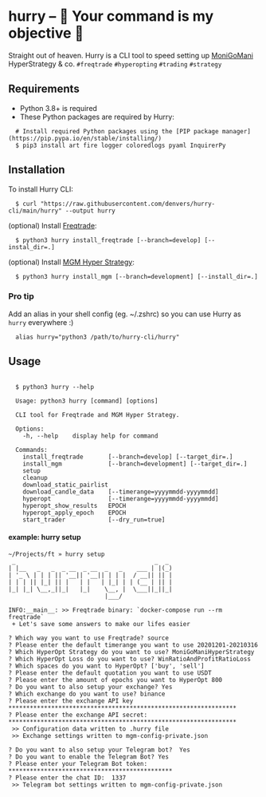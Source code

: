 # hurry – 💨 Your command is my objective 💨

Straight out of heaven. Hurry is a CLI tool to speed setting up [MoniGoMani](https://github.com/Rikj000/MoniGoMani) HyperStrategy & co. `#freqtrade` `#hyperopting` `#trading` `#strategy`

## Requirements

* Python 3.8+ is required
* These Python packages are required by Hurry:

```shell
  # Install required Python packages using the [PIP package manager](https://pip.pypa.io/en/stable/installing/)
  $ pip3 install art fire logger coloredlogs pyaml InquirerPy
```

## Installation

To install Hurry CLI:

```shell
  $ curl "https://raw.githubusercontent.com/denvers/hurry-cli/main/hurry" --output hurry
```

(optional) Install [Freqtrade](https://github.com/freqtrade/freqtrade):

```shell
  $ python3 hurry install_freqtrade [--branch=develop] [--instal_dir=.]
```

(optional) Install [MGM Hyper Strategy](https://github.com/Rikj000/MoniGoMani):

```shell
  $ python3 hurry install_mgm [--branch=development] [--install_dir=.]
```

### Pro tip

Add an alias in your shell config (eg. ~/.zshrc) so you can use Hurry as `hurry` everywhere :)

```shell
  alias hurry="python3 /path/to/hurry-cli/hurry"
```

## Usage

```shell

  $ python3 hurry --help

  Usage: python3 hurry [command] [options]

  CLI tool for Freqtrade and MGM Hyper Strategy.

  Options:
    -h, --help    display help for command

  Commands:
    install_freqtrade       [--branch=develop] [--target_dir=.]
    install_mgm             [--branch=development] [--target_dir=.]
    setup
    cleanup
    download_static_pairlist
    download_candle_data    [--timerange=yyyymmdd-yyyymmdd]
    hyperopt                [--timerange=yyyymmdd-yyyymmdd]
    hyperopt_show_results   EPOCH
    hyperopt_apply_epoch    EPOCH
    start_trader            [--dry_run=true]

```

#### example: hurry setup
```shell
~/Projects/ft » hurry setup
 _                                       _  _
| |__   _   _  _ __  _ __  _   _    ___ | |(_)
| '_ \ | | | || '__|| '__|| | | |  / __|| || |
| | | || |_| || |   | |   | |_| | | (__ | || |
|_| |_| \__,_||_|   |_|    \__, |  \___||_||_|
                           |___/

INFO:__main__: >> Freqtrade binary: `docker-compose run --rm freqtrade`
 + Let's save some answers to make our lifes easier

? Which way you want to use Freqtrade? source
? Please enter the default timerange you want to use 20201201-20210316
? Which HyperOpt Strategy do you want to use? MoniGoManiHyperStrategy
? Which HyperOpt Loss do you want to use? WinRatioAndProfitRatioLoss
? Which spaces do you want to HyperOpt? ['buy', 'sell']
? Please enter the default quotation you want to use USDT
? Please enter the amount of epochs you want to HyperOpt 800
? Do you want to also setup your exchange? Yes
? Which exchange do you want to use? binance
? Please enter the exchange API key ****************************************************************
? Please enter the exchange API secret:  ****************************************************************
 >> Configuration data written to .hurry file
 >> Exchange settings written to mgm-config-private.json

? Do you want to also setup your Telegram bot?  Yes
? Do you want to enable the Telegram Bot? Yes
? Please enter your Telegram Bot token:  **********************************************
? Please enter the chat ID:  1337
 >> Telegram bot settings written to mgm-config-private.json
```
